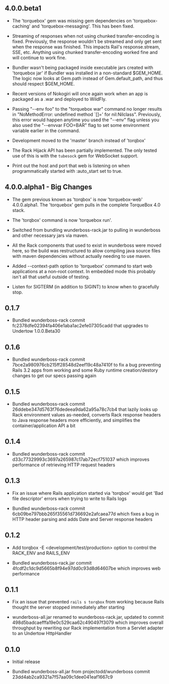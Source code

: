 ## 4.0.0.beta1

* The 'torquebox' gem was missing gem dependencies on
  'torquebox-caching' and 'torquebox-messaging'. This has been fixed.

* Streaming of responses when not using chunked transfer-encoding is
  fixed. Previously, the response wouldn't be streamed and only get
  sent when the response was finished. This impacts Rail's
  response.stream, SSE, etc. Anything using chunked transfer-encoding
  worked fine and will continue to work fine.

* Bundler wasn't being packaged inside executable jars created with
  'torquebox jar' if Bundler was installed in a non-standard
  $GEM_HOME. The logic now looks at Gem.path instead of
  Gem.default_path, and thus should respect $GEM_HOME.

* Recent versions of Nokogiri will once again work when an app is
  packaged as a .war and deployed to WildFly.

* Passing "--env foo" to the "torquebox war" command no longer results
  in "NoMethodError: undefined method `[]=' for
  nil:Nilclass". Previously, this error would happen anytime you used
  the "--env" flag unless you also used the "--envvar FOO=BAR" flag to
  set some environment variable earlier in the command.

* Development moved to the 'master' branch instead of 'torqbox'

* The Rack Hijack API has been partially implemented. The only tested
  use of this is with the `tubesock` gem for WebSocket support.

* Print out the host and port that web is listening on when
  programmatically started with :auto_start set to true.

## 4.0.0.alpha1 - Big Changes

* The gem previous known as 'torqbox' is now 'torquebox-web'
  4.0.0.alpha1. The 'torquebox' gem pulls in the complete TorqueBox
  4.0 stack.

* The 'torqbox' command is now 'torquebox run'.

* Switched from bundling wunderboss-rack.jar to pulling in wunderboss
  and other necessary jars via maven.

* All the Rack components that used to exist in wunderboss were moved
  here, so the build was restructured to allow compiling java source
  files with maven dependencies without actually needing to use maven.

* Added --context-path option to 'torquebox' command to start web
  applications at a non-root context. In embedded mode this probably
  isn't all that useful outside of testing.

* Listen for SIGTERM (in addition to SIGINT) to know when to
  gracefully stop.

## 0.1.7

* Bundled wunderboss-rack commit
  fc2378dfe02394fa406e1aba1ac2efe07305cadd that upgrades to Undertow
  1.0.0.Beta30

## 0.1.6

* Bundled wunderboss-rack commit
  7bce2a980976cb215ff28548d2eef19c48a7410f to fix a bug preventing
  Rails 3.2 apps from working and some Ruby runtime creation/destory
  changes to get our specs passing again

## 0.1.5

* Bundled wunderboss-rack commit
  26ddebe347d5763f76dedeea9da62a95a78c7cb4 that lazily looks up Rack
  environment values as-needed, converts Rack response headers to Java
  response headers more efficiently, and simplifies the
  container/application API a bit

## 0.1.4

* Bundled wunderboss-rack commit
  d33c77329993c3697a265987c17ab72ecf751037 which improves performance
  of retrieving HTTP request headers

## 0.1.3

* Fix an issue where Rails application started via 'torqbox' would get
  'Bad file descriptor' errors when trying to write to Rails logs

* Bundled wunderboss-rack commit
  6cb09be797bbb265f35561d736692e2afcaea77d which fixes a bug in HTTP
  header parsing and adds Date and Server response headers


## 0.1.2

* Add torqbox -E <development/test/production> option to control the
  RACK_ENV and RAILS_ENV

* Bundled wunderboss-rack.jar commit
  4fcdf2c1dc9d5665b8f94e97dd0c93d8d64607be which improves web
  performance

## 0.1.1

* Fix an issue that prevented `rails s torqbox` from working because
  Rails thought the server stopped immediately after starting

* wunderboss-all.jar renamed to wunderboss-rack.jar, updated to commit
  498d5badcaefffa19e0c529caa62c490497f3079 which improves overall
  throughput by rewriting our Rack implementation from a Servlet
  adapter to an Undertow HttpHandler

## 0.1.0

* Initial release

* Bundled wunderboss-all.jar from projectodd/wunderboss commit
  23dd4ab2ca9321a7f57aa09c1dee041eaf1667c9
